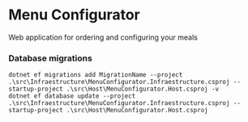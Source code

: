 # Menu Configurator

Web application for ordering and configuring your meals

### Database migrations

````
dotnet ef migrations add MigrationName --project .\src\Infraestructure\MenuConfigurator.Infraestructure.csproj --startup-project .\src\Host\MenuConfigurator.Host.csproj -v
dotnet ef database update --project .\src\Infraestructure\MenuConfigurator.Infraestructure.csproj --startup-project .\src\Host\MenuConfigurator.Host.csproj
````


